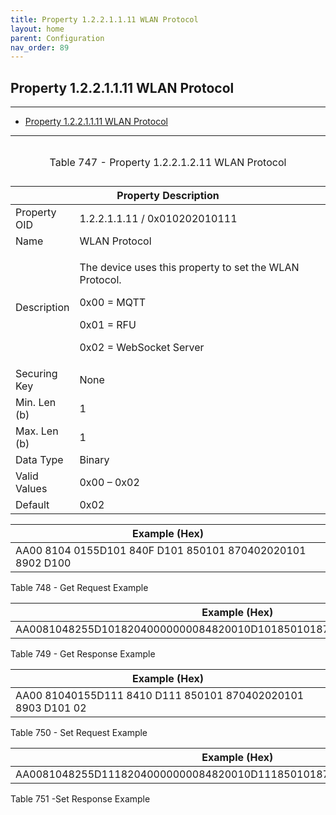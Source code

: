```yaml
---
title: Property 1.2.2.1.1.11 WLAN Protocol
layout: home
parent: Configuration
nav_order: 89
---
```


## Property 1.2.2.1.1.11 WLAN Protocol

---

- [Property 1.2.2.1.1.11 WLAN Protocol](#property-1221111-wlan-protocol)

---


<table>
<caption><p>Table 747 - Property 1.2.2.1.2.11 WLAN
Protocol</p></caption>
<colgroup>
<col style="width: 14%" />
<col style="width: 85%" />
</colgroup>
<thead>
<tr>
<th colspan="2">Property Description</th>
</tr>
</thead>
<tbody>
<tr>
<td>Property OID</td>
<td>1.2.2.1.1.11 / 0x010202010111</td>
</tr>
<tr>
<td>Name</td>
<td>WLAN Protocol</td>
</tr>
<tr>
<td>Description</td>
<td><p>The device uses this property to set the WLAN Protocol.</p>
<p>0x00 = MQTT</p>
<p>0x01 = RFU</p>
<p>0x02 = WebSocket Server</p></td>
</tr>
<tr>
<td>Securing Key</td>
<td>None</td>
</tr>
<tr>
<td>Min. Len (b)</td>
<td>1</td>
</tr>
<tr>
<td>Max. Len (b)</td>
<td>1</td>
</tr>
<tr>
<td>Data Type</td>
<td>Binary</td>
</tr>
<tr>
<td>Valid Values</td>
<td>0x00 – 0x02</td>
</tr>
<tr>
<td>Default</td>
<td>0x02</td>
</tr>
</tbody>
</table>

| Example (Hex)                                              |
|------------------------------------------------------------|
| AA00 8104 0155D101 840F D101 850101 870402020101 8902 D100 |

Table 748 - Get Request Example

| Example (Hex)                                                        |
|----------------------------------------------------------------------|
| AA0081048255D10182040000000084820010D1018501018704020201018903D10102 |

Table 749 - Get Response Example

| Example (Hex)                                                |
|--------------------------------------------------------------|
| AA00 81040155D111 8410 D111 850101 870402020101 8903 D101 02 |

Table 750 - Set Request Example

| Example (Hex)                                                        |
|----------------------------------------------------------------------|
| AA0081048255D11182040000000084820010D1118501018704020201018903D10102 |

Table 751 -Set Response Example

##